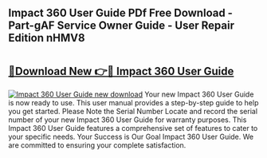 ## Impact 360 User Guide PDf Free Download - Part-gAF Service Owner Guide - User Repair Edition nHMV8

# <h2><a href="http://bc65086.oget.top/?id=Impact+360+User+Guide">🔗Download New 👉🔴 Impact 360 User Guide</a></h2>

[![Impact 360 User Guide new download](https://i.imgur.com/5g1atiW.png)](http://bc65086.oget.top/?id=Impact+360+User+Guide)
Your new Impact 360 User Guide is now ready to use. This user manual provides a step-by-step guide to help you get started. Please Note the Serial Number Locate and record the serial number of your new Impact 360 User Guide for warranty purposes. This Impact 360 User Guide features a comprehensive set of features to cater to your specific needs. Your Success is Our Goal Impact 360 User Guide. We are committed to ensuring your complete satisfaction.
